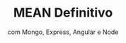 ---
id: '9788575224915'
title: 'MEAN Definitivo'
subtitle: 'com Mongo, Express, Angular e Node'
language: 'pt-BR'
status: 'Backlog'
coverPath: 'mean-definitivo'
edition: '1st'
publishDate: '2016-04-01'
authors: ['Simon Holmes']
translations: ['Henrique Cesar Ulbrich']
---